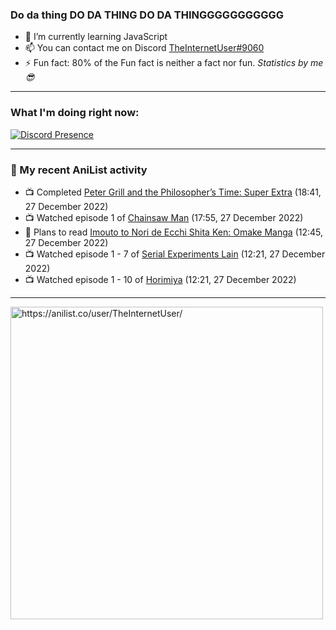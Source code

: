 ### Do da thing DO DA THING DO DA THINGGGGGGGGGGG

- 🌱 I’m currently learning JavaScript
- 📫 You can contact me on Discord [TheInternetUser#9060](https://discord.com/users/534117072796385300)
- ⚡ Fun fact: 80% of the Fun fact is neither a fact nor fun. _Statistics by me 😎_
<hr>
 
### What I'm doing right now:
[![Discord Presence](https://lanyard.cnrad.dev/api/534117072796385300)](https://discord.com/users/534117072796385300)
<hr>
  
### 🌸 My recent AniList activity

<!-- ANILIST_ACTIVITY:start -->

-   📺 Completed [Peter Grill and the Philosopher’s Time: Super Extra](https://anilist.co/anime/141400) (18:41, 27 December 2022)
-   📺 Watched episode 1 of [Chainsaw Man](https://anilist.co/anime/127230) (17:55, 27 December 2022)
-   📖 Plans to read [Imouto to Nori de Ecchi Shita Ken: Omake Manga](https://anilist.co/manga/159337) (12:45, 27 December 2022)
-   📺 Watched episode 1 - 7 of [Serial Experiments Lain](https://anilist.co/anime/339) (12:21, 27 December 2022)
-   📺 Watched episode 1 - 10 of [Horimiya](https://anilist.co/anime/124080) (12:21, 27 December 2022)

<!-- ANILIST_ACTIVITY:end -->
<hr>

<img width="500" alt="https://anilist.co/user/TheInternetUser/" src="https://img.anili.st/User/929966"/>
